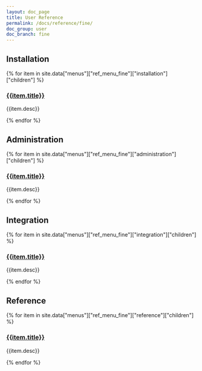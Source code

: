 ```yaml
---
layout: doc_page
title: User Reference
permalink: /docs/reference/fine/
doc_group: user
doc_branch: fine
---
```


## Installation

{% for item in site.data["menus"]["ref_menu_fine"]["installation"]["children"] %}
### [{{item.title}}]({{item.path}})
{{item.desc}}

{% endfor %}

## Administration

{% for item in site.data["menus"]["ref_menu_fine"]["administration"]["children"] %}
### [{{item.title}}]({{item.path}})
{{item.desc}}

{% endfor %}

## Integration

{% for item in site.data["menus"]["ref_menu_fine"]["integration"]["children"] %}
### [{{item.title}}]({{item.path}})
{{item.desc}}

{% endfor %}


## Reference

{% for item in site.data["menus"]["ref_menu_fine"]["reference"]["children"] %}
### [{{item.title}}]({{item.path}})
{{item.desc}}

{% endfor %}
